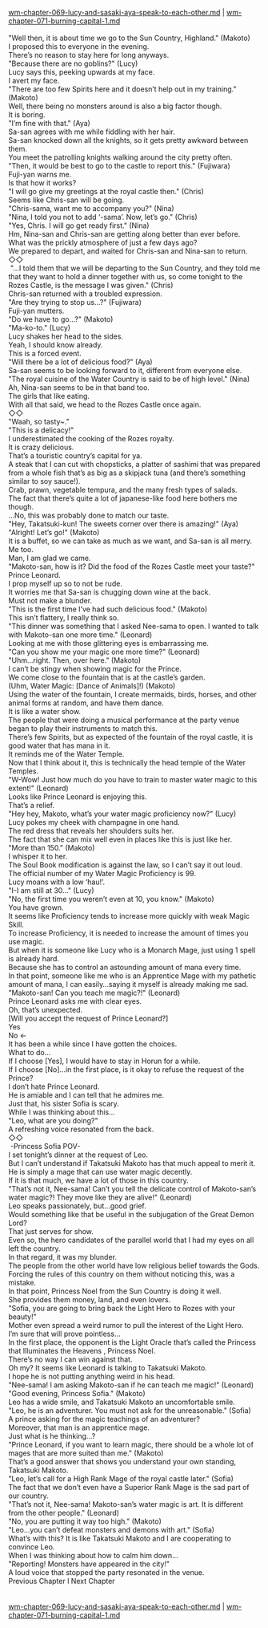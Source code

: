 [wm-chapter-069-lucy-and-sasaki-aya-speak-to-each-other.md](./wm-chapter-069-lucy-and-sasaki-aya-speak-to-each-other.md) | [wm-chapter-071-burning-capital-1.md](./wm-chapter-071-burning-capital-1.md) <br/>
<br/>
"Well then, it is about time we go to the Sun Country, Highland." (Makoto)<br/>
I proposed this to everyone in the evening.<br/>
There’s no reason to stay here for long anyways.<br/>
"Because there are no goblins?" (Lucy)<br/>
Lucy says this, peeking upwards at my face.<br/>
I avert my face.<br/>
"There are too few Spirits here and it doesn’t help out in my training." (Makoto)<br/>
Well, there being no monsters around is also a big factor though.<br/>
It is boring.<br/>
"I’m fine with that." (Aya)<br/>
Sa-san agrees with me while fiddling with her hair.<br/>
Sa-san knocked down all the knights, so it gets pretty awkward between them.<br/>
You meet the patrolling knights walking around the city pretty often.<br/>
"Then, it would be best to go to the castle to report this." (Fujiwara)<br/>
Fuji-yan warns me.<br/>
Is that how it works?<br/>
"I will go give my greetings at the royal castle then." (Chris)<br/>
Seems like Chris-san will be going.<br/>
"Chris-sama, want me to accompany you?" (Nina)<br/>
"Nina, I told you not to add ‘-sama’. Now, let’s go." (Chris)<br/>
"Yes, Chris. I will go get ready first." (Nina)<br/>
Hm, Nina-san and Chris-san are getting along better than ever before.<br/>
What was the prickly atmosphere of just a few days ago?<br/>
We prepared to depart, and waited for Chris-san and Nina-san to return.<br/>
◇◇<br/>
 "…I told them that we will be departing to the Sun Country, and they told me that they want to hold a dinner together with us, so come tonight to the Rozes Castle, is the message I was given." (Chris)<br/>
Chris-san returned with a troubled expression.<br/>
"Are they trying to stop us…?" (Fujiwara)<br/>
Fuji-yan mutters.<br/>
"Do we have to go…?" (Makoto)<br/>
"Ma-ko-to." (Lucy)<br/>
Lucy shakes her head to the sides.<br/>
Yeah, I should know already.<br/>
This is a forced event.<br/>
"Will there be a lot of delicious food?" (Aya)<br/>
Sa-san seems to be looking forward to it, different from everyone else. <br/>
"The royal cuisine of the Water Country is said to be of high level." (Nina)<br/>
Ah, Nina-san seems to be in that band too.<br/>
The girls that like eating.<br/>
With all that said, we head to the Rozes Castle once again.<br/>
◇◇<br/>
"Waah, so tasty~." <br/>
"This is a delicacy!" <br/>
I underestimated the cooking of the Rozes royalty.<br/>
It is crazy delicious.<br/>
That’s a touristic country’s capital for ya.<br/>
A steak that I can cut with chopsticks, a platter of sashimi that was prepared from a whole fish that’s as big as a skipjack tuna (and there’s something similar to soy sauce!).<br/>
Crab, prawn, vegetable tempura, and the many fresh types of salads.<br/>
The fact that there’s quite a lot of japanese-like food here bothers me though.<br/>
…No, this was probably done to match our taste.<br/>
"Hey, Takatsuki-kun! The sweets corner over there is amazing!" (Aya)<br/>
"Alright! Let’s go!" (Makoto)<br/>
It is a buffet, so we can take as much as we want, and Sa-san is all merry.<br/>
Me too.<br/>
Man, I am glad we came.<br/>
"Makoto-san, how is it? Did the food of the Rozes Castle meet your taste?" <br/>
Prince Leonard.<br/>
I prop myself up so to not be rude.<br/>
It worries me that Sa-san is chugging down wine at the back.<br/>
Must not make a blunder.<br/>
"This is the first time I’ve had such delicious food." (Makoto)<br/>
This isn’t flattery, I really think so.<br/>
"This dinner was something that I asked Nee-sama to open. I wanted to talk with Makoto-san one more time." (Leonard)<br/>
Looking at me with those glittering eyes is embarrassing me.<br/>
"Can you show me your magic one more time?" (Leonard)<br/>
"Uhm…right. Then, over here." (Makoto)<br/>
I can’t be stingy when showing magic for the Prince.<br/>
We come close to the fountain that is at the castle’s garden.<br/>
(Uhm, Water Magic: [Dance of Animals]!) (Makoto)<br/>
Using the water of the fountain, I create mermaids, birds, horses, and other animal forms at random, and have them dance.<br/>
It is like a water show.<br/>
The people that were doing a musical performance at the party venue began to play their instruments to match this.<br/>
There’s few Spirits, but as expected of the fountain of the royal castle, it is good water that has mana in it.<br/>
It reminds me of the Water Temple.<br/>
Now that I think about it, this is technically the head temple of the Water Temples.<br/>
"W-Wow! Just how much do you have to train to master water magic to this extent!" (Leonard)<br/>
Looks like Prince Leonard is enjoying this.<br/>
That’s a relief.<br/>
"Hey hey, Makoto, what’s your water magic proficiency now?" (Lucy)<br/>
Lucy pokes my cheek with champagne in one hand.<br/>
The red dress that reveals her shoulders suits her.<br/>
The fact that she can mix well even in places like this is just like her.<br/>
"More than 150." (Makoto)<br/>
I whisper it to her.<br/>
The Soul Book modification is against the law, so I can’t say it out loud.<br/>
The official number of my Water Magic Proficiency is 99.<br/>
Lucy moans with a low ‘hau!’.<br/>
"I-I am still at 30…" (Lucy)<br/>
"No, the first time you weren’t even at 10, you know." (Makoto)<br/>
You have grown.<br/>
It seems like Proficiency tends to increase more quickly with weak Magic Skill.<br/>
To increase Proficiency, it is needed to increase the amount of times you use magic.<br/>
But when it is someone like Lucy who is a Monarch Mage, just using 1 spell is already hard.<br/>
Because she has to control an astounding amount of mana every time.<br/>
In that point, someone like me who is an Apprentice Mage with my pathetic amount of mana, I can easily…saying it myself is already making me sad.<br/>
"Makoto-san! Can you teach me magic?!" (Leonard)<br/>
Prince Leonard asks me with clear eyes.<br/>
Oh, that’s unexpected.<br/>
[Will you accept the request of Prince Leonard?]<br/>
Yes<br/>
No ←<br/>
It has been a while since I have gotten the choices.<br/>
What to do…<br/>
If I choose [Yes], I would have to stay in Horun for a while.<br/>
If I choose [No]…in the first place, is it okay to refuse the request of the Prince?<br/>
I don’t hate Prince Leonard.<br/>
He is amiable and I can tell that he admires me.<br/>
Just that, his sister Sofia is scary.<br/>
While I was thinking about this…<br/>
"Leo, what are you doing?" <br/>
A refreshing voice resonated from the back.<br/>
◇◇<br/>
 -Princess Sofia POV-<br/>
I set tonight’s dinner at the request of Leo.<br/>
But I can’t understand if Takatsuki Makoto has that much appeal to merit it.<br/>
He is simply a mage that can use water magic decently.<br/>
If it is that much, we have a lot of those in this country.<br/>
"That’s not it, Nee-sama! Can’t you tell the delicate control of Makoto-san’s water magic?! They move like they are alive!" (Leonard)<br/>
Leo speaks passionately, but…good grief.<br/>
Would something like that be useful in the subjugation of the Great Demon Lord?<br/>
That just serves for show.<br/>
Even so, the hero candidates of the parallel world that I had my eyes on all left the country.<br/>
In that regard, it was my blunder.<br/>
The people from the other world have low religious belief towards the Gods.<br/>
Forcing the rules of this country on them without noticing this, was a mistake.<br/>
In that point, Princess Noel from the Sun Country is doing it well.<br/>
She provides them money, land, and even lovers.<br/>
"Sofia, you are going to bring back the Light Hero to Rozes with your beauty!" <br/>
Mother even spread a weird rumor to pull the interest of the Light Hero.<br/>
I’m sure that will prove pointless…<br/>
In the first place, the opponent is the Light Oracle that’s called the Princess that Illuminates the Heavens <Amaterasu>, Princess Noel. <br/>
There’s no way I can win against that.<br/>
Oh my? It seems like Leonard is talking to Takatsuki Makoto.<br/>
I hope he is not putting anything weird in his head.<br/>
"Nee-sama! I am asking Makoto-san if he can teach me magic!" (Leonard)<br/>
"Good evening, Princess Sofia." (Makoto)<br/>
Leo has a wide smile, and Takatsuki Makoto an uncomfortable smile.<br/>
"Leo, he is an adventurer. You must not ask for the unreasonable." (Sofia)<br/>
A prince asking for the magic teachings of an adventurer?<br/>
Moreover, that man is an apprentice mage.<br/>
Just what is he thinking…?<br/>
"Prince Leonard, if you want to learn magic, there should be a whole lot of mages that are more suited than me." (Makoto)<br/>
That’s a good answer that shows you understand your own standing, Takatsuki Makoto.<br/>
"Leo, let’s call for a High Rank Mage of the royal castle later." (Sofia)<br/>
The fact that we don’t even have a Superior Rank Mage is the sad part of our country.<br/>
"That’s not it, Nee-sama! Makoto-san’s water magic is art. It is different from the other people." (Leonard)<br/>
"No, you are putting it way too high." (Makoto)<br/>
"Leo…you can’t defeat monsters and demons with art." (Sofia)<br/>
What’s with this? It is like Takatsuki Makoto and I are cooperating to convince Leo.<br/>
When I was thinking about how to calm him down…<br/>
"Reporting! Monsters have appeared in the city!" <br/>
A loud voice that stopped the party resonated in the venue.<br/>
Previous Chapter l Next Chapter<br/>
<br/> <br/>
[wm-chapter-069-lucy-and-sasaki-aya-speak-to-each-other.md](./wm-chapter-069-lucy-and-sasaki-aya-speak-to-each-other.md) | [wm-chapter-071-burning-capital-1.md](./wm-chapter-071-burning-capital-1.md) <br/>
